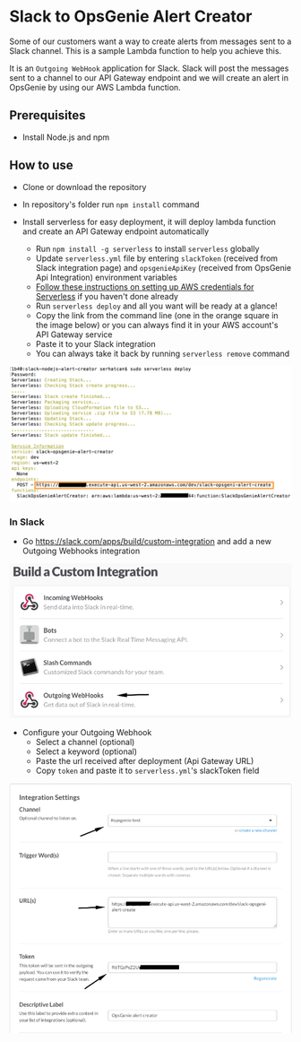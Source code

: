 # Slack to OpsGenie Alert Creator

Some of our customers want a way to create alerts from messages sent to a Slack channel.
This is a sample Lambda function to help you achieve this.

It is an `Outgoing WebHook` application for Slack. Slack will post the messages sent to a channel to our API Gateway endpoint and we will create an alert in OpsGenie by using our AWS Lambda function.

## Prerequisites

* Install Node.js and npm

## How to use

- Clone or download the repository
- In repository's folder run `npm install` command


- Install serverless for easy deployment, it will deploy lambda function and create an API Gateway endpoint automatically
  - Run `npm install -g serverless` to install `serverless` globally
  - Update `serverless.yml` file by entering `slackToken` (received from Slack integration page) and `opsgenieApiKey` (received from OpsGenie Api Integration) environment variables
  - [Follow these instructions on setting up AWS credentials for Serverless](https://serverless.com/framework/docs/providers/aws/guide/credentials/) if you haven't done already
  - Run `serverless deploy` and all you want will be ready at a glance!
  - Copy the link from the command line (one in the orange square in the image below) or you can always find it in your AWS account's API Gateway service
  - Paste it to your Slack integration
  - You can always take it back by running `serverless remove` command


![serverless-deploy.png](images/serverless-deploy.png)


### In Slack

- Go https://slack.com/apps/build/custom-integration and add a new Outgoing Webhooks integration

![custom-integration.png](images/custom-integration.png)


- Configure your Outgoing Webhook
  - Select a channel (optional)
  - Select a keyword (optional)
  - Paste the url received after deployment (Api Gateway URL)
  - Copy `token` and paste it to `serverless.yml`'s slackToken field

![slack-configuration.png](images/slack-configuration.png)